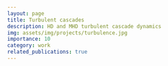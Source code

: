 ```yaml
---
layout: page
title: Turbulent cascades
description: HD and MHD turbulent cascade dynamics
img: assets/img/projects/turbulence.jpg
importance: 10
category: work
related_publications: true
---
```


